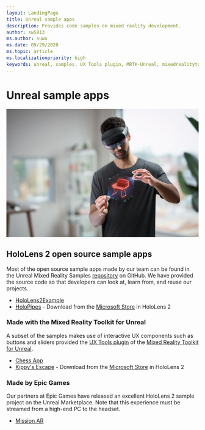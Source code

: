 ```yaml
---
layout: LandingPage
title: Unreal sample apps
description: Provides code samples on mixed reality development.
author: sw5813
ms.author: suwu
ms.date: 09/29/2020
ms.topic: article
ms.localizationpriority: high
keywords: unreal, samples, UX Tools plugin, MRTK-Unreal, mixedrealitytoolkit, mixedrealitytoolkit-unreal, unreal engine, open source
---
```


# Unreal sample apps

![HoloLens 2 user](images/unreal-developer.jpg)

## HoloLens 2 open source sample apps

Most of the open source sample apps made by our team can be found in the Unreal Mixed Reality Samples [repository](https://github.com/microsoft/MixedReality-Unreal-Samples) on GitHub. We have provided the source code so that developers can look at, learn from, and reuse our projects.

* [HoloLens2Example](https://github.com/microsoft/MixedReality-Unreal-Samples/tree/master/HoloLens2Example) 
* [HoloPipes](https://github.com/microsoft/MixedReality-Unreal-HoloPipes) - Download from the [Microsoft Store](https://www.microsoft.com/en-us/p/holopipes/9mszb3nnrxn9) in HoloLens 2

### Made with the Mixed Reality Toolkit for Unreal

A subset of the samples makes use of interactive UX components such as buttons and sliders provided the [UX Tools plugin](https://aka.ms/uxt-unreal) of the [Mixed Reality Toolkit for Unreal](https://aka.ms/mrtk-unreal).

* [Chess App](https://github.com/microsoft/MixedReality-Unreal-Samples/tree/master/ChessApp)
* [Kippy's Escape](unreal-kippys-escape.md) - Download from the [Microsoft Store](https://www.microsoft.com/en-us/p/kippys-escape/9nbd7gl86vkd) in HoloLens 2

### Made by Epic Games

Our partners at Epic Games have released an excellent HoloLens 2 sample project on the Unreal Marketplace. Note that this experience must be streamed from a high-end PC to the headset.

* [Mission AR](https://docs.unrealengine.com/en-US/Resources/Showcases/MissionAR/index.html)

